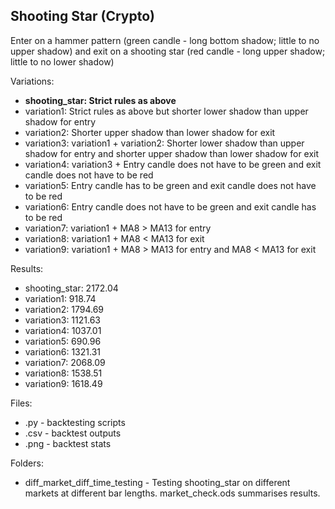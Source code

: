 ## Shooting Star (Crypto)

Enter on a hammer pattern (green candle - long bottom shadow; little to no upper shadow) and exit on a shooting star (red candle - long upper shadow; little to no lower shadow)

Variations:
   - **shooting_star: Strict rules as above**
   - variation1: Strict rules as above but shorter lower shadow than upper shadow for entry
   - variation2: Shorter upper shadow than lower shadow for exit
   - variation3: variation1 + variation2: Shorter lower shadow than upper shadow for entry and shorter upper shadow than lower shadow for exit
   - variation4: variation3 + Entry candle does not have to be green and exit candle does not have to be red
   - variation5: Entry candle has to be green and exit candle does not have to be red
   - variation6: Entry candle does not have to be green and exit candle has to be red  
   - variation7: variation1 + MA8 > MA13 for entry
   - variation8: variation1 + MA8 < MA13 for exit
   - variation9: variation1 + MA8 > MA13 for entry and MA8 < MA13 for exit
    
Results:
   - shooting_star: 2172.04
   - variation1: 918.74
   - variation2: 1794.69
   - variation3: 1121.63
   - variation4: 1037.01
   - variation5: 690.96
   - variation6: 1321.31
   - variation7: 2068.09
   - variation8: 1538.51
   - variation9: 1618.49
    
Files:
   - .py - backtesting scripts
   - .csv - backtest outputs
   - .png - backtest stats
    
Folders:
   - diff_market_diff_time_testing - Testing shooting_star on different markets at different bar lengths. market_check.ods summarises results.